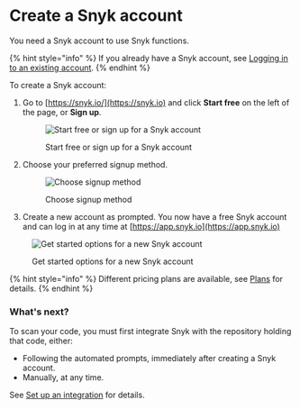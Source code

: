 # Create a Snyk account

You need a Snyk account to use Snyk functions.

{% hint style="info" %}
If you already have a Snyk account, see [Logging in to an existing account](logging-in-to-an-existing-account.md).
{% endhint %}

To create a Snyk account:

1.  Go to [https://snyk.io/](https://snyk.io) and click **Start free** on the left of the page, or **Sign up**.

    <figure><img src="../../../.gitbook/assets/start-free_signup.png" alt="Start free or sign up for a Snyk account"><figcaption><p>Start free or sign up for a Snyk account</p></figcaption></figure>
2.  Choose your preferred signup method.

    <figure><img src="../../../.gitbook/assets/signin_method_10nov2022.png" alt="Choose signup method"><figcaption><p>Choose signup method</p></figcaption></figure>
3. Create a new account as prompted. You now have a free Snyk account and can log in at any time at [https://app.snyk.io](https://app.snyk.io)

<figure><img src="../../../.gitbook/assets/new_acct_created-10nov2022.png" alt="Get started options for a new Snyk account"><figcaption><p>Get started options for a new Snyk account</p></figcaption></figure>

{% hint style="info" %}
Different pricing plans are available, see [Plans](../../../more-info/plans.md) for details.
{% endhint %}

### **What's next?**

To scan your code, you must first integrate Snyk with the repository holding that code, either:

* Following the automated prompts, immediately after creating a Snyk account.
* Manually, at any time.

See [Set up an integration](../set-up-an-integration.md) for details.
